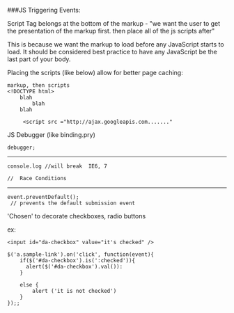 ###JS Triggering Events:

Script Tag belongs at the bottom of the markup - "we want the user to get the presentation of the markup first. then place all of the js scripts after"

This is because we want the markup to load before any JavaScript starts to load. It should be considered best practice to have any JavaScript be the last part of your body.

Placing the scripts (like below) allow for better page caching:
    
    markup, then scripts
    <!DOCTYPE html>
        blah 
            blah
        blah
        
         <script src ="http://ajax.googleapis.com......."
         
JS Debugger (like binding.pry)

    debugger;
    
________

    console.log //will break  IE6, 7
    
    //  Race Conditions
    
__________

    event.preventDefault(); 
     // prevents the default submission event 
     
'Chosen' to decorate checkboxes, radio buttons

ex:

    <input id="da-checkbox" value="it's checked" />
    
    $('a.sample-link').on('click', function(event){
        if($('#da-checkbox').is(':checked')){
          alert($('#da-checkbox').val()):
        }
        
        else {
            alert ('it is not checked')
        }
    });;

    
    


